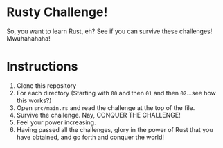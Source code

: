 # Rusty Challenge!

So, you want to learn Rust, eh?  See if you can survive these challenges!  Mwuhahahaha!

# Instructions

1. Clone this repository
2. For each directory (Starting with `00` and then `01` and then `02`...see how this works?)
  1. Open `src/main.rs` and read the challenge at the top of the file.
  2. Survive the challenge.  Nay, CONQUER THE CHALLENGE!
  3. Feel your power increasing.
3. Having passed all the challenges, glory in the power of Rust that you
   have obtained, and go forth and conquer the world!
